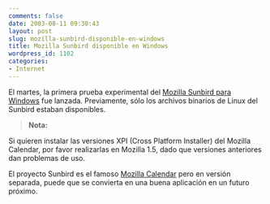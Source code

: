 ```yaml
---
comments: false
date: 2003-08-11 09:30:43
layout: post
slug: mozilla-sunbird-disponible-en-windows
title: Mozilla Sunbird disponible en Windows
wordpress_id: 1102
categories:
- Internet
---
```


El martes, la primera prueba experimental del [Mozilla Sunbird para Windows](http://files.oeone.net/mostafah2/MozillaSunbird_win_20030806.zip) fue lanzada. Previamente, sólo los archivos binarios de Linux del Sunbird estaban disponibles.





> **Nota:**  

Si quieren instalar las versiones XPI (Cross Platform Installer) del Mozilla Calendar, por favor realizarlas en Mozilla 1.5, dado que versiones anteriores dan problemas de uso.





El proyecto Sunbird es el famoso [Mozilla Calendar](http://www.mozilla.org/projects/calendar/) pero en versión separada, puede que se convierta en una buena aplicación en un futuro próximo.




 
